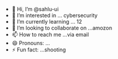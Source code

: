 - 👋 Hi, I’m @sahlu-ui
- 👀 I’m interested in ... cybersecurity 
- 🌱 I’m currently learning ... 12
- 💞️ I’m looking to collaborate on ...amozon 
- 📫 How to reach me ...via email 
- 😄 Pronouns: ...
- ⚡ Fun fact: ...shooting 

<!---
sahlu-ui/sahlu-ui is a ✨ special ✨ repository because its `README.md` (this file) appears on your GitHub profile.
You can click the Preview link to take a look at your changes.
--->
